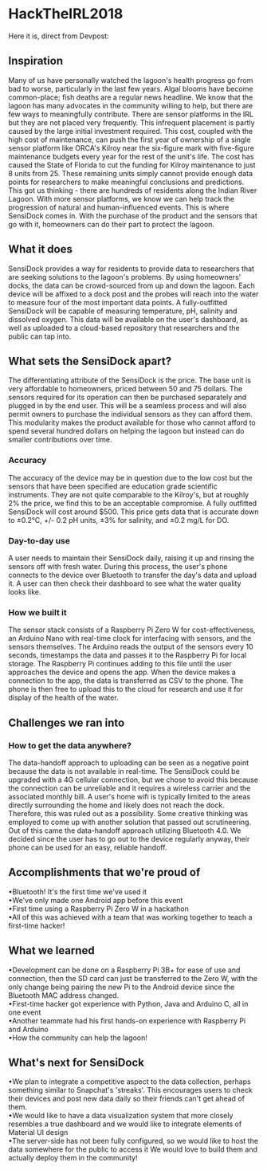 # HackTheIRL2018
Here it is, direct from Devpost:

## Inspiration
Many of us have personally watched the lagoon's health progress go from bad to worse, particularly in the last few years. Algal blooms have become common-place; fish deaths are a regular news headline. We know that the lagoon has many advocates in the community willing to help, but there are few ways to meaningfully contribute. There are sensor platforms in the IRL but they are not placed very frequently. This infrequent placement is partly caused by the large initial investment required. This cost, coupled with the high cost of maintenance, can push the first year of ownership of a single sensor platform like ORCA's Kilroy near the six-figure mark with five-figure maintenance budgets every year for the rest of the unit's life. The cost has caused the State of Florida to cut the funding for Kilroy maintenance to just 8 units from 25. These remaining units simply cannot provide enough data points for researchers to make meaningful conclusions and predictions. This got us thinking - there are hundreds of residents along the Indian River Lagoon. With more sensor platforms, we know we can help track the progression of natural and human-influenced events. This is where SensiDock comes in. With the purchase of the product and the sensors that go with it, homeowners can do their part to protect the lagoon.

## What it does
SensiDock provides a way for residents to provide data to researchers that are seeking solutions to the lagoon's problems. By using homeowners' docks, the data can be crowd-sourced from up and down the lagoon. Each device will be affixed to a dock post and the probes will reach into the water to measure four of the most important data points. A fully-outfitted SensiDock will be capable of measuring temperature, pH, salinity and dissolved oxygen. This data will be available on the user's dashboard, as well as uploaded to a cloud-based repository that researchers and the public can tap into.

## What sets the SensiDock apart?
The differentiating attribute of the SensiDock is the price. The base unit is very affordable to homeowners, priced between 50 and 75 dollars. The sensors required for its operation can then be purchased separately and plugged in by the end user. This will be a seamless process and will also permit owners to purchase the individual sensors as they can afford them. This modularity makes the product available for those who cannot afford to spend several hundred dollars on helping the lagoon but instead can do smaller contributions over time.

### Accuracy
The accuracy of the device may be in question due to the low cost but the sensors that have been specified are education grade scientific instruments. They are not quite comparable to the Kilroy's, but at roughly 2% the price, we find this to be an acceptable compromise. A fully outfitted SensiDock will cost around $500. This price gets data that is accurate down to ±0.2°C, +/- 0.2 pH units, ±3% for salinity, and ±0.2 mg/L for DO.

### Day-to-day use
A user needs to maintain their SensiDock daily, raising it up and rinsing the sensors off with fresh water. During this process, the user's phone connects to the device over Bluetooth to transfer the day's data and upload it. A user can then check their dashboard to see what the water quality looks like.

### How we built it
The sensor stack consists of a Raspberry Pi Zero W for cost-effectiveness, an Arduino Nano with real-time clock for interfacing with sensors, and the sensors themselves. The Arduino reads the output of the sensors every 10 seconds, timestamps the data and passes it to the Raspberry Pi for local storage. The Raspberry Pi continues adding to this file until the user approaches the device and opens the app. When the device makes a connection to the app, the data is transferred as CSV to the phone. The phone is then free to upload this to the cloud for research and use it for display of the health of the water.

## Challenges we ran into
### How to get the data anywhere?
The data-handoff approach to uploading can be seen as a negative point because the data is not available in real-time. The SensiDock could be upgraded with a 4G cellular connection, but we chose to avoid this because the connection can be unreliable and it requires a wireless carrier and the associated monthly bill. A user's home wifi is typically limited to the areas directly surrounding the home and likely does not reach the dock. Therefore, this was ruled out as a possibility. Some creative thinking was employed to come up with another solution that passed out scrutineering. Out of this came the data-handoff approach utilizing Bluetooth 4.0. We decided since the user has to go out to the device regularly anyway, their phone can be used for an easy, reliable handoff.

## Accomplishments that we're proud of
•Bluetooth! It's the first time we've used it <br />
•We've only made one Android app before this event<br />
•First time using a Raspberry Pi Zero W in a hackathon<br />
•All of this was achieved with a team that was working together to teach a first-time hacker!<br />

## What we learned
•Development can be done on a Raspberry Pi 3B+ for ease of use and connection, then the SD card can just be transferred to the Zero W, with the only change being pairing the new Pi to the Android device since the Bluetooth MAC address changed.<br />
•First-time hacker got experience with Python, Java and Arduino C, all in one event<br />
•Another teammate had his first hands-on experience with Raspberry Pi and Arduino<br />
•How the community can help the lagoon!<br />

## What's next for SensiDock
•We plan to integrate a competitive aspect to the data collection, perhaps something similar to Snapchat's 'streaks'. This encourages users to check their devices and post new data daily so their friends can't get ahead of them.<br />
•We would like to have a data visualization system that more closely resembles a true dashboard and we would like to integrate elements of Material UI design<br />
•The server-side has not been fully configured, so we would like to host the data somewhere for the public to access it We would love to build them and actually deploy them in the community!<br />
